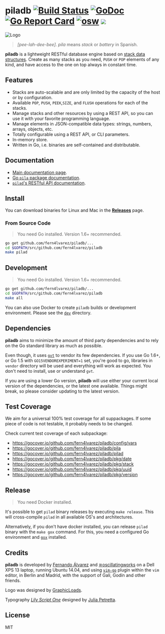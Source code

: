 piladb [![Build Status](https://travis-ci.org/fern4lvarez/piladb.svg?branch=master)](https://travis-ci.org/fern4lvarez/piladb) [![GoDoc](https://godoc.org/github.com/fern4lvarez/piladb?status.svg)](https://godoc.org/github.com/fern4lvarez/piladb) [![Go Report Card](https://goreportcard.com/badge/github.com/fern4lvarez/piladb)](https://goreportcard.com/report/github.com/fern4lvarez/piladb) [![osw](https://img.shields.io/badge/%E2%89%85osw-supported-blue.svg)](http://oscillating.works) [![](https://images.microbadger.com/badges/image/fern4lvarez/piladb.svg)](https://microbadger.com/images/fern4lvarez/piladb)
======

![Logo](http://i.imgur.com/tjQbm56.png)

> _[pee-lah-dee-bee]_. _pila_ means _stack_ or _battery_ in Spanish.

**piladb** is a lightweight RESTful database engine based on [stack data structures](
https://en.wikipedia.org/wiki/Stack_%28abstract_data_type%29).
Create as many stacks as you need, `PUSH` or `POP` elements of any kind, and have
access to the one on top always in constant time.

Features
--------

* Stacks are auto-scalable and are only limited by the capacity of the host
  or by configuration.
* Available `POP`, `PUSH`, `PEEK`,`SIZE`, and `FLUSH` operations for each of the stacks.
* Manage stacks and other resources by using a REST API, so you can use it with
  your favorite programming language.
* Manage elements in JSON-compatible data types: strings, numbers, arrays, objects, etc.
* Totally configurable using a REST API, or CLI parameters.
* In-memory store.
* Written in Go, i.e. binaries are self-contained and distributable.

Documentation
-------------

* [Main documentation page](http://docs.piladb.org).
* [Go `pila` package documentation](https://godoc.org/github.com/fern4lvarez/piladb/pila).
* [`pilad`'s RESTful API documentation](pilad/).

Install
-------

You can download binaries for Linux and Mac in the
[**Releases**](https://github.com/fern4lvarez/piladb/releases/latest)
page.

### From Source Code

> You need Go installed. Version 1.6+ recommended.

```bash
go get github.com/fern4lvarez/piladb/...
cd $GOPATH/src/github.com/fern4lvarez/piladb
make pilad
```

Development
-----------

> You need Go installed. Version 1.6+ recommended.

```bash
go get github.com/fern4lvarez/piladb/...
cd $GOPATH/src/github.com/fern4lvarez/piladb
make all
```

You can also use Docker to create `piladb` builds or development environment.
Please see the [`dev`](dev/) directory.

Dependencies
------------

**piladb** aims to minimize the amount of third party dependencies and to rely on
the Go standard library as much as possible.

Even though, it uses [`gvt`](https://github.com/FiloSottile/gvt) to vendor its few
dependencies. If you use Go 1.6+, or Go 1.5 with `GO15VENDOREXPERIMENT=1` set,
you're good to go, libraries in `vendor` directory will be used and everything will
work as expected. You don't need to install, use or understand `gvt`.

If you are using a lower Go version, **piladb** will use either your current local
version of the dependencies, or the latest one available. Things might break, so
please consider updating to the latest version.

Test Coverage
-------------

We aim for a universal 100% test coverage for all suppackages. If some
piece of code is not testable, it probably needs to be changed.

Check current test coverage of each subpackage:

* https://gocover.io/github.com/fern4lvarez/piladb/config/vars
* https://gocover.io/github.com/fern4lvarez/piladb/pila
* https://gocover.io/github.com/fern4lvarez/piladb/pilad
* https://gocover.io/github.com/fern4lvarez/piladb/pkg/date
* https://gocover.io/github.com/fern4lvarez/piladb/pkg/stack
* https://gocover.io/github.com/fern4lvarez/piladb/pkg/uuid
* https://gocover.io/github.com/fern4lvarez/piladb/pkg/version

Release
-------

> You need Docker installed.

It's possible to get `pilad` binary releases by executing `make release`.
This will cross-compile `pilad` in all available OS's and architectures.

Alternatively, if you don't have docker installed, you can release `pilad` binary
with the `make gox` command. For this, you need a configured Go environment and
[`gox`](https://github.com/mitchellh/gox) installed.

Credits
-------

**piladb** is developed by [Fernando Álvarez](https://www.twitter.com/fern4lvarez)
and [≅oscillatingworks](https://www.oscillating.works) on a Dell XPS 13 laptop, running Ubuntu 14.04,
and using [`vim-go`](https://github.com/fatih/vim-go) plugin within the `vim` editor,
in Berlin and Madrid, with the support of Gali, Godín and other friends.

Logo was designed by [GraphicLoads](http://www.iconarchive.com/artist/graphicloads.html).

Typography [_Lily Script One_](http://www.fontspace.com/julia-petretta/lily-script-one) designed
by [Julia Petretta](http://www.fontspace.com/julia-petretta).

License
-------

MIT
